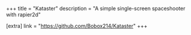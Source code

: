+++
title = "Kataster"
description = "A simple single-screen spaceshooter with rapier2d"

[extra]
link = "https://github.com/Bobox214/Kataster"
+++
